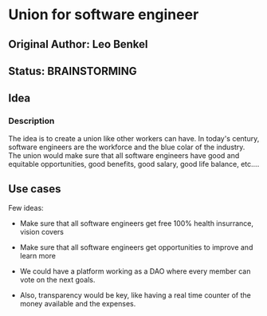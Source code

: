 # Union for software engineer

## Original Author: Leo Benkel

## Status: BRAINSTORMING

## Idea

### Description

The idea is to create a union like other workers can have. 
In today's century, software engineers are the workforce and the blue colar of the industry.
The union would make sure that all software engineers have good and equitable opportunities,
good benefits, good salary, good life balance, etc....

## Use cases

Few ideas:
* Make sure that all software engineers get free 100% health insurrance, vision covers
* Make sure that all software engineers get opportunities to improve and learn more

* We could have a platform working as a DAO where every member can vote on the next goals.
* Also, transparency would be key, like having a real time counter of the money available and the expenses. 
